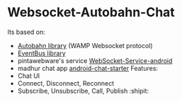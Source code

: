 # Websocket-Autobahn-Chat
Its based on:
* [Autobahn library](https://github.com/crossbario/autobahn-android) (WAMP Websocket protocol)
* [EventBus library](https://github.com/greenrobot/EventBus)
* pintawebware's service [WebSocket-Service-android](https://github.com/pintawebware/WebSocket-Service-android)
* madhur chat app [android-chat-starter](https://github.com/madhur/android-chat-starter)
Features:
* Chat UI
* Connect, Disconnect, Reconnect
* Subscribe, Unsubscribe, Call, Publish
:shipit:
